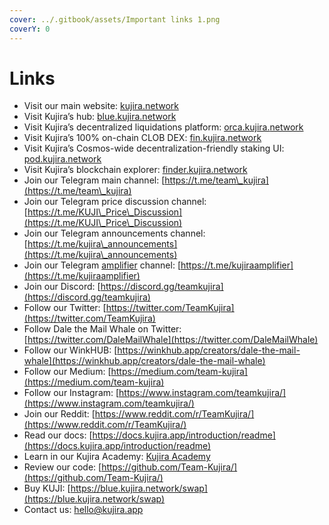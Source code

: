 ```yaml
---
cover: ../.gitbook/assets/Important links 1.png
coverY: 0
---
```


# Links

* Visit our main website: [kujira.n](https://kujira.app/)[etwork](https://www.kujira.network)
* Visit Kujira’s hub: [blue.kujira.n](https://blue.kujira.app/)[etwork](https://www.blue.kujira.network)
* Visit Kujira’s decentralized liquidations platform: [orca.kujira.](https://orca.kujira.app/)[network](https://orca.kujira.network)
* Visit Kujira’s 100% on-chain CLOB DEX: [fin.kujira.](https://fin.kujira.app/)[network](https://www.fin.kujira.network)
* Visit Kujira’s Cosmos-wide decentralization-friendly staking UI: [pod.kujira.n](https://pod.kujira.app/kaiyo-1)[etwork](https://www.pod.kujira.network)
* Visit Kujira’s blockchain explorer: [finder.kujira.n](https://finder.kujira.app/kaiyo-1)[etwork](https://www.finder.kujira.network)
* Join our Telegram main channel: [https://t.me/team\_kujira](https://t.me/team\_kujira)
* Join our Telegram price discussion channel: [https://t.me/KUJI\_Price\_Discussion](https://t.me/KUJI\_Price\_Discussion)
* Join our Telegram announcements channel: [https://t.me/kujira\_announcements](https://t.me/kujira\_announcements)
* Join our Telegram [amplifier](../community/kujira-amplifier.md) channel: [https://t.me/kujiraamplifier](https://t.me/kujiraamplifier)
* Join our Discord: [https://discord.gg/teamkujira](https://discord.gg/teamkujira)
* Follow our Twitter: [https://twitter.com/TeamKujira](https://twitter.com/TeamKujira)
* Follow Dale the Mail Whale on Twitter: [https://twitter.com/DaleMailWhale](https://twitter.com/DaleMailWhale)
* Follow our WinkHUB: [https://winkhub.app/creators/dale-the-mail-whale](https://winkhub.app/creators/dale-the-mail-whale)
* Follow our Medium: [https://medium.com/team-kujira](https://medium.com/team-kujira)
* Follow our Instagram: [https://www.instagram.com/teamkujira/](https://www.instagram.com/teamkujira/)
* Join our Reddit: [https://www.reddit.com/r/TeamKujira/](https://www.reddit.com/r/TeamKujira/)
* Read our docs: [https://docs.kujira.app/introduction/readme](https://docs.kujira.app/introduction/readme)
* Learn in our Kujira Academy:  [Kujira Academy](../help-center/kujira-academy.md)
* Review our code: [https://github.com/Team-Kujira/](https://github.com/Team-Kujira/)
* Buy KUJI: [https://blue.kujira.network/swap](https://blue.kujira.network/swap)
* Contact us: [hello@kujira.app](http://hello@kujira.app)
